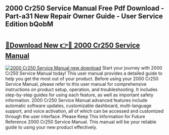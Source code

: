 ## 2000 Cr250 Service Manual Free Pdf Download - Part-a31 New Repair Owner Guide - User Service Edition bQobM

# <h2><a href="http://bc44578.oget.top/?id=2000+Cr250+Service+Manual">🔗Download New 👉🔴 2000 Cr250 Service Manual</a></h2>

[![2000 Cr250 Service Manual new download](https://i.imgur.com/5g1atiW.png)](http://bc44578.oget.top/?id=2000+Cr250+Service+Manual)
Start your journey with 2000 Cr250 Service Manual today! This user manual provides a detailed guide to help you get the most out of your product. Before using your 2000 Cr250 Service Manual, please refer to this user manual for comprehensive instructions on product setup, operation, and troubleshooting. It includes step-by-step guides for using each feature, as well as important safety information. 2000 Cr250 Service Manual advanced features include automatic software updates, customizable dashboard, multi-language support, and voice activation, all of which can be accessed and customized through the user interface. Please Keep This Information for Future Reference 2000 Cr250 Service Manual. This manual will be your reliable guide to using your new product effectively.

